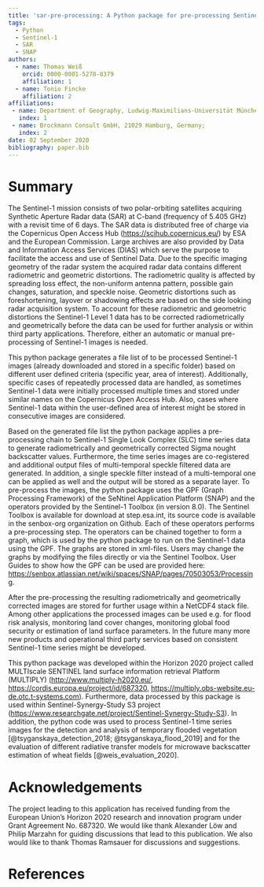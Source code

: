 ```yaml
---
title: 'sar-pre-processing: A Python package for pre-processing Sentinel-1 SLC data with the Sentinel-1 Toolbox'
tags:
  - Python
  - Sentinel-1
  - SAR
  - SNAP
authors:
  - name: Thomas Weiß
    orcid: 0000-0001-5278-8379
    affiliation: 1
  - name: Tonio Fincke
    affiliation: 2
affiliations:
 - name: Department of Geography, Ludwig-Maximilians-Universität München, 80333 Munich, Germany
   index: 1
 - name: Brockmann Consult GmbH, 21029 Hamburg, Germany;
   index: 2
date: 02 September 2020
bibliography: paper.bib
---
```


# Summary

The Sentinel-1 mission consists of two polar-orbiting satellites acquiring Synthetic Aperture Radar data (SAR) at C-band (frequency of 5.405 GHz) with a revisit time of 6 days.
The SAR data is distributed free of charge via the Copernicus Open Access Hub (https://scihub.copernicus.eu/) by ESA and the European Commission.
Large archives are also provided by Data and Information Access Services (DIAS) which serve the purpose to facilitate the access and use of Sentinel Data.
Due to the specific imaging geometry of the radar system the acquired radar data contains different radiometric and geometric distortions.
The radiometric quality is affected by spreading loss effect, the non-uniform antenna pattern, possible gain changes, saturation, and speckle noise.
Geometric distortions such as foreshortening, layover or shadowing effects are based on the side looking radar acquisition system.
To account for these radiometric and geometric distortions the Sentinel-1 Level 1 data has to be corrected radiometrically and geometrically before the data can be used for further analysis or within third party applications.
Therefore, either an automatic or manual pre-processing of Sentinel-1 images is needed.

This python package generates a file list of to be processed Sentinel-1 images (already downloaded and stored in a specific folder) based on different user defined criteria (specific year, area of interest).
Additionally, specific cases of repeatedly processed data are handled, as sometimes Sentinel-1 data were initially processed multiple times and stored under similar names on the Copernicus Open Access Hub. Also, cases where Sentinel-1 data within the user-defined area of interest might be stored in consecutive images are considered.

Based on the generated file list the python package applies a pre-processing chain to Sentinel-1 Single Look Complex (SLC) time series data to generate radiometrically and geometrically corrected Sigma nought backscatter values.
Furthermore, the time series images are co-registered and additional output files of multi-temporal speckle filtered data are generated.
In addition, a single speckle filter instead of a multi-temporal one can be applied as well and the output will be stored as a separate layer.
To pre-process the images, the python package uses the GPF (Graph Processing Framework) of the SeNtinel Application Platform (SNAP) and the operators provided by the Sentinel-1 Toolbox (in version 8.0). 
The Sentinel Toolbox is available for download at step.esa.int, its source code is available in the senbox-org organization on Github.
Each of these operators performs a pre-processing step. The operators can be chained together to form a graph, which is used by the python package to run on the Sentinel-1 data using the GPF. The graphs are stored in xml-files. Users may change the graphs by modifying the files directly or via the Sentinel Toolbox.
User Guides to show how the GPF can be used are provided here: https://senbox.atlassian.net/wiki/spaces/SNAP/pages/70503053/Processing.

After the pre-processing the resulting radiometrically and geometrically corrected images are stored for further usage within a NetCDF4 stack file.
Among other applications the processed images can be used e.g. for flood risk analysis, monitoring land cover changes, monitoring global food security or estimation of land surface parameters.
In the future many more new products and operational third party services based on consistent Sentinel-1 time series might be developed.

This python package was developed within the Horizon 2020 project called MULTIscale SENTINEL land surface information retrieval Platform (MULTIPLY) (http://www.multiply-h2020.eu/, https://cordis.europa.eu/project/id/687320, https://multiply.obs-website.eu-de.otc.t-systems.com).
Furthermore, data processed by this package is used within Sentinel-Synergy-Study S3 project (https://www.researchgate.net/project/Sentinel-Synergy-Study-S3).
In addition, the python code was used to process Sentinel-1 time series images for the detection and analysis of temporary flooded vegetation [@tsyganskaya_detection_2018; @tsyganskaya_flood_2019] and for the evaluation of different radiative transfer models for microwave backscatter estimation of wheat fields [@weis_evaluation_2020].

# Acknowledgements

The project leading to this application has received funding from the European Union’s Horizon 2020 research and innovation program under Grant Agreement No. 687320.
We would like thank Alexander Löw and Philip Marzahn for guiding discussions that lead to this publication.
We also would like to thank Thomas Ramsauer for discussions and suggestions.
<!-- for providing comments on the manuscript -->
<!-- The author also wishes to thank the reviewers and editors fortheir efforts and for their helpful comments to improve this paper and the software package -->

# References
